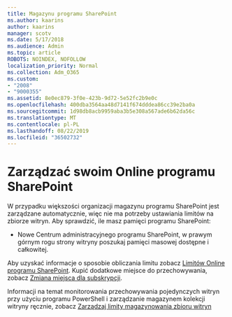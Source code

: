```yaml
---
title: Magazynu programu SharePoint
ms.author: kaarins
author: kaarins
manager: scotv
ms.date: 5/17/2018
ms.audience: Admin
ms.topic: article
ROBOTS: NOINDEX, NOFOLLOW
localization_priority: Normal
ms.collection: Adm_O365
ms.custom:
- "2008"
- "9000355"
ms.assetid: 8e0ec879-3f0e-423b-9d72-5e52fc2b9e0c
ms.openlocfilehash: 400dba3564aa48d7141f674dddea86cc39e2ba0a
ms.sourcegitcommit: 1d98db8acb9959aba3b5e308a567ade6b62da56c
ms.translationtype: MT
ms.contentlocale: pl-PL
ms.lasthandoff: 08/22/2019
ms.locfileid: "36502732"
---
```

# <a name="manage-your-sharepoint-online-storage"></a>Zarządzać swoim Online programu SharePoint

W przypadku większości organizacji magazynu programu SharePoint jest zarządzane automatycznie, więc nie ma potrzeby ustawiania limitów na zbiorze witryn. Aby sprawdzić, ile masz pamięci programu SharePoint:
  
- Nowe Centrum administracyjnego programu SharePoint, w prawym górnym rogu strony witryny poszukaj pamięci masowej dostępne i całkowitej.

Aby uzyskać informacje o sposobie obliczania limitu zobacz [Limitów Online programu SharePoint](https://go.microsoft.com/fwlink/p/?LinkID=856113). Kupić dodatkowe miejsce do przechowywania, zobacz [Zmiana miejsca dla subskrypcji](https://go.microsoft.com/fwlink/?linkid=866428).
  
Informacji na temat monitorowania przechowywania pojedynczych witryn przy użyciu programu PowerShell i zarządzanie magazynem kolekcji witryny ręcznie, zobacz [Zarządzaj limity magazynowania zbioru witryn](https://go.microsoft.com/fwlink/?linkid=867833)
  
